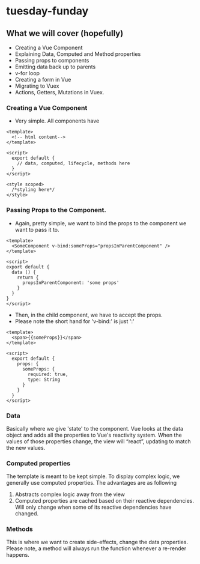 # tuesday-funday

## What we will cover (hopefully)
- Creating a Vue Component
- Explaining Data, Computed and Method properties
- Passing props to components
- Emitting data back up to parents
- v-for loop
- Creating a form in Vue
- Migrating to Vuex
- Actions, Getters, Mutations in Vuex.

### Creating a Vue Component
- Very simple. All components have
```vue
<template>
  <!-- html content-->
</template>

<script>
  export default {
    // data, computed, lifecycle, methods here
  }
</script>

<style scoped>
  /*styling here*/
</style>
```

### Passing Props to the Component.
- Again, pretty simple, we want to bind the props to the component we want to pass it to.

```vue
<template>
  <SomeComponent v-bind:someProps="propsInParentComponent" />
</template>

<script>
export default {
  data () {
    return {
      propsInParentComponent: 'some props'
    }
  }
}
</script>
``` 

- Then, in the child component, we have to accept the props. 
- Please note the short hand for 'v-bind:' is just ':' 

```vue
<template>
  <span>{{someProps}}</span>
</template>

<script>
  export default {
    props: {
      someProps: {
        required: true,
        type: String
      }
    }
  }
</script>

```
### Data
Basically where we give 'state' to the component. Vue looks at the data object and adds all the
properties to Vue's reactivity system. When the values of those properties change, the view will
 “react”, updating to match the new values. 

### Computed properties
The template is meant to be kept simple. To display complex logic, we generally use computed 
properties. The advantages are as following
1) Abstracts complex logic away from the view
2) Computed properties are cached based on their reactive dependencies. Will only change when some
of its reactive dependencies have changed. 

### Methods
This is where we want to create side-effects, change the data properties. Please note, a method will
always run the function whenever a re-render happens. 


